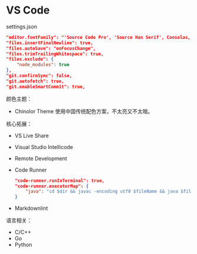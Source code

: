 # VS Code

settings.json

```json
"editor.fontFamily": "'Source Code Pro', 'Source Han Serif', Consolas, 'Courier New', monospace"
"files.insertFinalNewline": true,
"files.autoSave": "onFocusChange",
"files.trimTrailingWhitespace": true,
"files.exclude": {
    "node_modules": true
},
"git.confirmSync": false,
"git.autofetch": true,
"git.enableSmartCommit": true,
```

颜色主题：

- Chinolor Theme 使用中国传统配色方案，不太亮又不太暗。

核心拓展：

- VS Live Share
- Visual Studio Intellicode
- Remote Development
- Code Runner

    ```json
    "code-runner.runInTerminal": true,
    "code-runner.executorMap": {
        "java": "cd $dir && javac -encoding utf8 $fileName && java $fileNameWithoutExt",
    }
    ```

- Markdownlint

语言相关：

- C/C++
- Go
- Python
